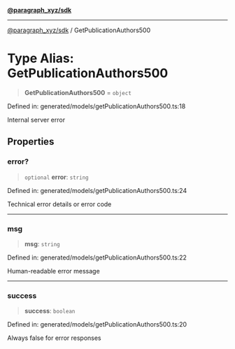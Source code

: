 [**@paragraph_xyz/sdk**](../README.md)

***

[@paragraph_xyz/sdk](../README.md) / GetPublicationAuthors500

# Type Alias: GetPublicationAuthors500

> **GetPublicationAuthors500** = `object`

Defined in: generated/models/getPublicationAuthors500.ts:18

Internal server error

## Properties

### error?

> `optional` **error**: `string`

Defined in: generated/models/getPublicationAuthors500.ts:24

Technical error details or error code

***

### msg

> **msg**: `string`

Defined in: generated/models/getPublicationAuthors500.ts:22

Human-readable error message

***

### success

> **success**: `boolean`

Defined in: generated/models/getPublicationAuthors500.ts:20

Always false for error responses

